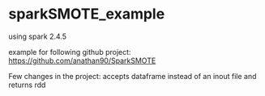 # sparkSMOTE_example
using spark 2.4.5

example for following github project:
https://github.com/anathan90/SparkSMOTE

Few changes in the project: accepts dataframe instead of an inout file and returns rdd
